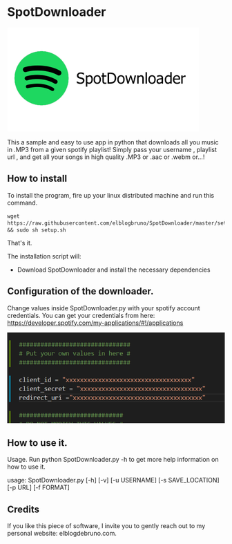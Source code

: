 # SpotDownloader
![alt text](https://raw.githubusercontent.com/elblogbruno/SpotDownloader/master/SpotifyLogo.png)

This a sample and easy to use app in python that downloads all you music in .MP3 from a given spotify playlist!
Simply pass your username , playlist url , and get all your songs in high quality .MP3 or .aac or .webm or...!

## How to install
To install the program, fire up your linux distributed machine and run this command.

```
wget https://raw.githubusercontent.com/elblogbruno/SpotDownloader/master/setup.sh && sudo sh setup.sh
```
That's it.

The installation script will:
- Download SpotDownloader and install the necessary dependencies

## Configuration of the downloader. 
Change values inside SpotDownloader.py with your spotify account credentials. You can get your credentials from here:
https://developer.spotify.com/my-applications/#!/applications

![alt text](https://raw.githubusercontent.com/elblogbruno/SpotDownloader/master/CredentialImage.png)

## How to use it.
Usage. Run python SpotDownloader.py -h to get more help information on how to use it.

usage: SpotDownloader.py [-h] [-v] [-u USERNAME] [-s SAVE_LOCATION] [-p URL] [-f FORMAT]

## Credits
If you like this piece of software, I invite you to gently reach out to my personal website: elblogdebruno.com.
